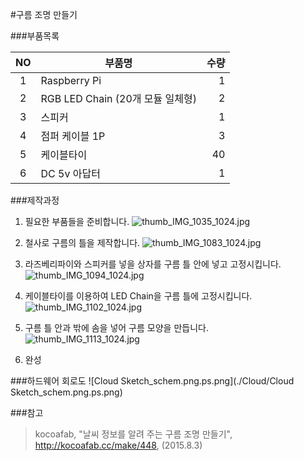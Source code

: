 #구름 조명 만들기

###부품목록

|  NO  |  부품명  |  수량  |
| :------: | ------ | --------:|
|  1  |  Raspberry Pi  |  1  |
|  2  |  RGB LED Chain (20개 모듈 일체형)  |  2  |
|  3  |  스피커  |  1  |
|  4  |  점퍼 케이블 1P  |  3  |
|  5  |  케이블타이  |  40  |
|  6  |  DC 5v 아답터  |  1  |

###제작과정

1.  필요한 부품들을 준비합니다.
![thumb_IMG_1035_1024.jpg](./Cloud/thumb_IMG_1035_1024.jpg)

2. 철사로 구름의 틀을 제작합니다.
![thumb_IMG_1083_1024.jpg](./Cloud/thumb_IMG_1083_1024.jpg)

3. 라즈베리파이와 스피커를 넣을 상자를 구름 틀 안에 넣고 고정시킵니다.
![thumb_IMG_1094_1024.jpg](./Cloud/thumb_IMG_1094_1024.jpg)

4. 케이블타이를 이용하여 LED Chain을 구름 틀에 고정시킵니다.
![thumb_IMG_1102_1024.jpg](./Cloud/thumb_IMG_1102_1024.jpg)

5. 구름 틀 안과 밖에 솜을 넣어 구름 모양을 만듭니다.
![thumb_IMG_1113_1024.jpg](./Cloud/thumb_IMG_1113_1024.jpg)

6. 완성


###하드웨어
회로도
![Cloud Sketch_schem.png.ps.png](./Cloud/Cloud Sketch_schem.png.ps.png)


###참고
> kocoafab, "날씨 정보를 알려 주는 구름 조명 만들기", http://kocoafab.cc/make/448, (2015.8.3)